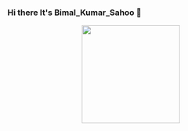 ### Hi there It's Bimal_Kumar_Sahoo 👋

<!--
**srb1mal/srb1mal** is a ✨ _special_ ✨ repository because its `README.md` (this file) appears on your GitHub profile.

Here are some ideas to get you started:

- 👩‍💻 I’m currently learning offensive security
- 💬 Ask me about ...
- 📫 How to reach me: ...
-->

<div id="header" align="center">
  <img src="https://giphy.com/stickers/iykra-pc-mac-laptop-WFZvB7VIXBgiz3oDXE" width="200"/>
</div>
